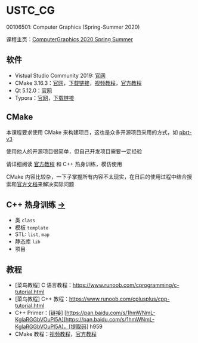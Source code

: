 # USTC_CG
00106501: Computer Graphics (Spring-Summer 2020)

课程主页：[ComputerGraphics 2020 Spring Summer](http://staff.ustc.edu.cn/~lgliu/Courses/ComputerGraphics_2020_spring-summer/default.htm) 

## 软件

- Vistual Studio Community 2019: [官网](https://visualstudio.microsoft.com/zh-hans/vs/) 
- CMake 3.16.3：[官网](https://cmake.org/)，[下载链接](https://github.com/Kitware/CMake/releases/download/v3.16.3/cmake-3.16.3-win64-x64.msi)，[视频教程](https://www.bilibili.com/video/av85644125/)，[官方教程](https://cmake.org/cmake/help/latest/guide/tutorial/index.html) 
- Qt 5.12.0：[官网](https://www.qt.io/) 
- Typora：[官网](https://www.typora.io/)，[下载链接](https://www.typora.io/windows/typora-setup-x64.exe?) 

## CMake

本课程要求使用 CMake 来构建项目，这也是众多开源项目采用的方式，如 [pbrt-v3](https://github.com/mmp/pbrt-v3) 

使用他人的开源项目很简单，但自己开发项目需要一定经验

请详细阅读 [官方教程](https://cmake.org/cmake/help/latest/guide/tutorial/index.html) 和 C++ 热身训练，模仿使用

CMake 内容比较杂，一下子掌握所有内容不太现实，在日后的使用过程中结合搜索和[官方文档](https://cmake.org/documentation/)来解决实际问题

## C++ 热身训练 [->](CppPratices/) 

- 类 `class` 
- 模板 `template` 
- STL: `list`, `map` 
- 静态库 `lib` 
- 项目

## 教程

- [菜鸟教程] C 语言教程：https://www.runoob.com/cprogramming/c-tutorial.html
- [菜鸟教程] C++ 教程：https://www.runoob.com/cplusplus/cpp-tutorial.html
- C++ Primer：[链接] [https://pan.baidu.com/s/1hmWNmL-KglaRGGbVOuPl5A](https://pan.baidu.com/s/1hmWNmL-KglaRGGbVOuPl5A)，[提取码] h959
- CMake 教程：[视频教程](https://www.bilibili.com/video/av85644125/)，[官方教程](https://cmake.org/cmake/help/latest/guide/tutorial/index.html) 

